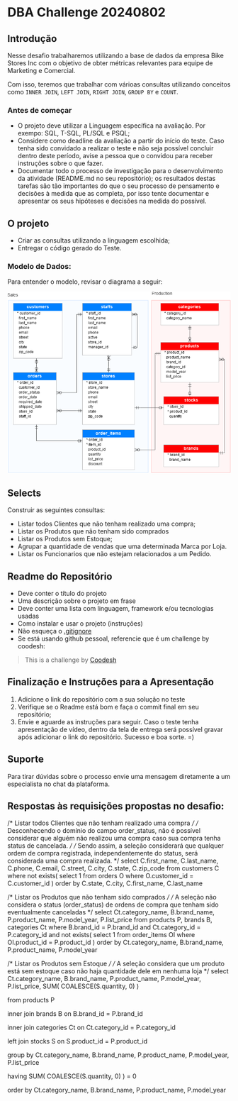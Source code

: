 # DBA Challenge 20240802


## Introdução

Nesse desafio trabalharemos utilizando a base de dados da empresa Bike Stores Inc com o objetivo de obter métricas relevantes para equipe de Marketing e Comercial.

Com isso, teremos que trabalhar com várioas consultas utilizando conceitos como `INNER JOIN`, `LEFT JOIN`, `RIGHT JOIN`, `GROUP BY` e `COUNT`.

### Antes de começar
 
- O projeto deve utilizar a Linguagem específica na avaliação. Por exempo: SQL, T-SQL, PL/SQL e PSQL;
- Considere como deadline da avaliação a partir do início do teste. Caso tenha sido convidado a realizar o teste e não seja possível concluir dentro deste período, avise a pessoa que o convidou para receber instruções sobre o que fazer.
- Documentar todo o processo de investigação para o desenvolvimento da atividade (README.md no seu repositório); os resultados destas tarefas são tão importantes do que o seu processo de pensamento e decisões à medida que as completa, por isso tente documentar e apresentar os seus hipóteses e decisões na medida do possível.
 
 

## O projeto

- Criar as consultas utilizando a linguagem escolhida;
- Entregar o código gerado do Teste.

### Modelo de Dados:

Para entender o modelo, revisar o diagrama a seguir:

![<img src="samples/model.png" height="500" alt="Modelo" title="Modelo"/>](samples/model.png)


## Selects

Construir as seguintes consultas:

- Listar todos Clientes que não tenham realizado uma compra;
- Listar os Produtos que não tenham sido comprados
- Listar os Produtos sem Estoque;
- Agrupar a quantidade de vendas que uma determinada Marca por Loja. 
- Listar os Funcionarios que não estejam relacionados a um Pedido.

## Readme do Repositório

- Deve conter o título do projeto
- Uma descrição sobre o projeto em frase
- Deve conter uma lista com linguagem, framework e/ou tecnologias usadas
- Como instalar e usar o projeto (instruções)
- Não esqueça o [.gitignore](https://www.toptal.com/developers/gitignore)
- Se está usando github pessoal, referencie que é um challenge by coodesh:  

>  This is a challenge by [Coodesh](https://coodesh.com/)

## Finalização e Instruções para a Apresentação

1. Adicione o link do repositório com a sua solução no teste
2. Verifique se o Readme está bom e faça o commit final em seu repositório;
3. Envie e aguarde as instruções para seguir. Caso o teste tenha apresentação de vídeo, dentro da tela de entrega será possível gravar após adicionar o link do repositório. Sucesso e boa sorte. =)


## Suporte

Para tirar dúvidas sobre o processo envie uma mensagem diretamente a um especialista no chat da plataforma. 


## Respostas às requisições propostas no desafio:

/* Listar todos Clientes que não tenham realizado uma compra */
/* Desconhecendo o domínio do campo order_status, não é possível considerar que alguém não realizou uma compra caso sua compra tenha status de cancelada. */
/* Sendo assim, a seleção considerará que qualquer ordem de compra registrada, independentemente do status, será considerada uma compra realizada. */
select C.first_name,
       C.last_name,
       C.phone,
       C.email,
       C.street,
       C.city,
       C.state,
       C.zip_code
from   customers   C
where  not exists( select 1
                   from   orders    O
                   where  O.customer_id = C.customer_id
                 )
order by
       C.state,
       C.city,
       C.first_name,
       C.last_name



/* Listar os Produtos que não tenham sido comprados */
/* A seleção não considera o status (order_status) de ordens de compra que tenham sido eventualmente canceladas */
select Ct.category_name,
       B.brand_name,
       P.product_name,
       P.model_year,
       P.list_price
from   products   P,
       brands     B,
       categories Ct
where  B.brand_id       = P.brand_id
  and  Ct.category_id   = P.category_id
  and  not exists( select 1
                   from   order_items  OI
                   where  OI.product_id = P.product_id
                 )
order by
       Ct.category_name,
       B.brand_name,
       P.product_name,
       P.model_year



/* Listar os Produtos sem Estoque */
/* A seleção considera que um produto está sem estoque caso não haja quantidade dele em nenhuma loja */
select       Ct.category_name,
             B.brand_name,
             P.product_name,
             P.model_year,
             P.list_price,
             SUM( COALESCE(S.quantity, 0) )

from         products   P

inner join   brands     B
        on   B.brand_id       = P.brand_id

inner join   categories Ct
        on   Ct.category_id   = P.category_id

left join    stocks  S
        on   S.product_id     = P.product_id

group by     Ct.category_name,
             B.brand_name,
             P.product_name,
             P.model_year,
             P.list_price

having       SUM( COALESCE(S.quantity, 0) )   = 0

order by
             Ct.category_name,
             B.brand_name,
             P.product_name,
             P.model_year




